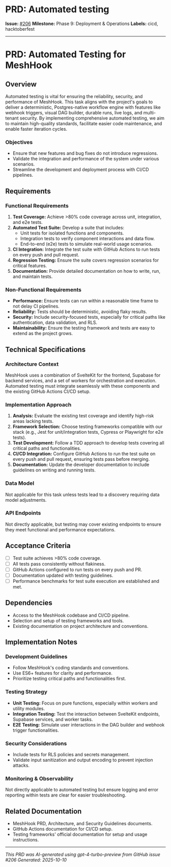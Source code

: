 # PRD: Automated testing

**Issue:** [#206](https://github.com/profullstack/meshhook/issues/206)
**Milestone:** Phase 9: Deployment & Operations
**Labels:** cicd, hacktoberfest

---

# PRD: Automated Testing for MeshHook

## Overview

Automated testing is vital for ensuring the reliability, security, and performance of MeshHook. This task aligns with the project's goals to deliver a deterministic, Postgres-native workflow engine with features like webhook triggers, visual DAG builder, durable runs, live logs, and multi-tenant security. By implementing comprehensive automated testing, we aim to maintain high-quality standards, facilitate easier code maintenance, and enable faster iteration cycles.

### Objectives

- Ensure that new features and bug fixes do not introduce regressions.
- Validate the integration and performance of the system under various scenarios.
- Streamline the development and deployment process with CI/CD pipelines.

## Requirements

### Functional Requirements

1. **Test Coverage:** Achieve >80% code coverage across unit, integration, and e2e tests.
2. **Automated Test Suite:** Develop a suite that includes:
   - Unit tests for isolated functions and components.
   - Integration tests to verify component interactions and data flow.
   - End-to-end (e2e) tests to simulate real-world usage scenarios.
3. **CI Integration:** Integrate the test suite with GitHub Actions to run tests on every push and pull request.
4. **Regression Testing:** Ensure the suite covers regression scenarios for critical features.
5. **Documentation:** Provide detailed documentation on how to write, run, and maintain tests.

### Non-Functional Requirements

- **Performance:** Ensure tests can run within a reasonable time frame to not delay CI pipelines.
- **Reliability:** Tests should be deterministic, avoiding flaky results.
- **Security:** Include security-focused tests, especially for critical paths like authentication, data validation, and RLS.
- **Maintainability:** Ensure the testing framework and tests are easy to extend as the project grows.

## Technical Specifications

### Architecture Context

MeshHook uses a combination of SvelteKit for the frontend, Supabase for backend services, and a set of workers for orchestration and execution. Automated testing must integrate seamlessly with these components and the existing GitHub Actions CI/CD setup.

### Implementation Approach

1. **Analysis:** Evaluate the existing test coverage and identify high-risk areas lacking tests.
2. **Framework Selection:** Choose testing frameworks compatible with our stack (e.g., Jest for unit/integration tests, Cypress or Playwright for e2e tests).
3. **Test Development:** Follow a TDD approach to develop tests covering all critical paths and functionalities.
4. **CI/CD Integration:** Configure GitHub Actions to run the test suite on every push and pull request, ensuring tests pass before merging.
5. **Documentation:** Update the developer documentation to include guidelines on writing and running tests.

### Data Model

Not applicable for this task unless tests lead to a discovery requiring data model adjustments.

### API Endpoints

Not directly applicable, but testing may cover existing endpoints to ensure they meet functional and performance expectations.

## Acceptance Criteria

- [ ] Test suite achieves >80% code coverage.
- [ ] All tests pass consistently without flakiness.
- [ ] GitHub Actions configured to run tests on every push and PR.
- [ ] Documentation updated with testing guidelines.
- [ ] Performance benchmarks for test suite execution are established and met.

## Dependencies

- Access to the MeshHook codebase and CI/CD pipeline.
- Selection and setup of testing frameworks and tools.
- Existing documentation on project architecture and conventions.

## Implementation Notes

### Development Guidelines

- Follow MeshHook's coding standards and conventions.
- Use ES6+ features for clarity and performance.
- Prioritize testing critical paths and functionalities first.

### Testing Strategy

- **Unit Testing:** Focus on pure functions, especially within workers and utility modules.
- **Integration Testing:** Test the interaction between SvelteKit endpoints, Supabase services, and worker tasks.
- **E2E Testing:** Simulate user interactions in the DAG builder and webhook trigger functionalities.

### Security Considerations

- Include tests for RLS policies and secrets management.
- Validate input sanitization and output encoding to prevent injection attacks.

### Monitoring & Observability

Not directly applicable to automated testing but ensure logging and error reporting within tests are clear for easier troubleshooting.

## Related Documentation

- MeshHook PRD, Architecture, and Security Guidelines documents.
- GitHub Actions documentation for CI/CD setup.
- Testing frameworks' official documentation for setup and usage instructions.

---

*This PRD was AI-generated using gpt-4-turbo-preview from GitHub issue #206*
*Generated: 2025-10-10*
